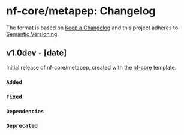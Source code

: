 # nf-core/metapep: Changelog

The format is based on [Keep a Changelog](https://keepachangelog.com/en/1.0.0/)
and this project adheres to [Semantic Versioning](https://semver.org/spec/v2.0.0.html).

## v1.0dev - [date]

Initial release of nf-core/metapep, created with the [nf-core](https://nf-co.re/) template.

### `Added`

### `Fixed`

### `Dependencies`

### `Deprecated`
